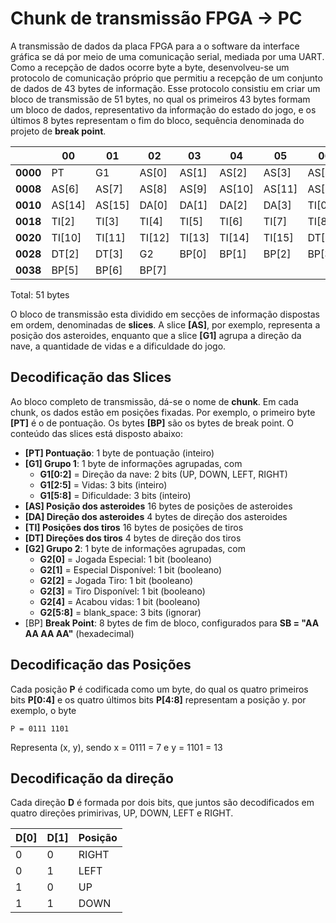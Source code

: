 # Chunk de transmissão FPGA -> PC 
A transmissão de dados da placa FPGA para a o software da interface gráfica se dá por meio de uma comunicação serial, mediada por uma UART. Como a recepção de dados ocorre byte a byte, desenvolveu-se um protocolo de comunicação próprio que permitiu a recepção de um conjunto de dados de 43 bytes de informação. Esse protocolo consistiu em criar um bloco de transmissão de 51 bytes, no qual os primeiros 43 bytes formam um bloco de dados, representativo da informação do estado do jogo, e os últimos 8 bytes representam o fim do bloco, sequência denominada do projeto de **break point**.

|          | **00** | **01** | **02** | **03** | **04** | **05** | **06** | **07** | 
|----------|--------|--------|--------|--------|--------|--------|--------|--------|
| **0000** | PT     | G1     | AS[0]  | AS[1]  | AS[2]  | AS[3]  | AS[4]  | AS[5]  |
| **0008** | AS[6]  | AS[7]  | AS[8]  | AS[9]  | AS[10] | AS[11] | AS[12] | AS[13] |
| **0010** | AS[14] | AS[15] | DA[0]  | DA[1]  | DA[2]  | DA[3]  | TI[0]  | TI[1]  | 
| **0018** | TI[2]  | TI[3]  | TI[4]  | TI[5]  | TI[6]  | TI[7]  | TI[8]  | TI[9]  |
| **0020** | TI[10] | TI[11] | TI[12] | TI[13] | TI[14] | TI[15] | DT[0]  | DT[1]  |
| **0028** | DT[2]  | DT[3]  | G2     | BP[0]  | BP[1]  | BP[2]  | BP[3]  | BP[4]  |
| **0038** | BP[5]  | BP[6]  | BP[7]  |        |        |        |        |        |

Total: 51 bytes

O bloco de transmissão esta dividido em secções de informação dispostas em ordem, denominadas de **slices**. A slice **[AS]**, por exemplo, representa a posição dos asteroides, enquanto que a slice **[G1]** agrupa a direção da nave, a quantidade de vidas e a dificuldade do jogo.

## Decodificação das Slices
Ao bloco completo de transmissão, dá-se o nome de **chunk**. Em cada chunk, os dados estão em posições fixadas. Por exemplo, o primeiro byte **[PT]** é o de pontuação. Os bytes **[BP]** são os bytes de break point. O conteúdo das slices está disposto abaixo:

- **[PT] Pontuação**: 1 byte de pontuação (inteiro)
- **[G1] Grupo 1**: 1 byte de informações agrupadas, com
    - **G1[0:2]** = Direção da nave: 2 bits (UP, DOWN, LEFT, RIGHT)
    - **G1[2:5]** = Vidas: 3 bits (inteiro)
    - **G1[5:8]** = Dificuldade: 3 bits (inteiro)
- **[AS] Posição dos asteroides** 16 bytes de posições de asteroides
- **[DA] Direção dos asteroides** 4 bytes de direção dos asteroides
- **[TI] Posições dos tiros** 16 bytes de posições de tiros
- **[DT] Direções dos tiros** 4 bytes de direção dos tiros
- **[G2] Grupo 2**: 1 byte de informações agrupadas, com
    - **G2[0]** = Jogada Especial: 1 bit (booleano)
    - **G2[1]** = Especial Disponível: 1 bit (booleano)
    - **G2[2]** = Jogada Tiro: 1 bit (booleano)
    - **G2[3]** = Tiro Disponível: 1 bit (booleano)
    - **G2[4]** = Acabou vidas: 1 bit (booleano)
    - **G2[5:8]** = blank_space: 3 bits (ignorar)
- [BP] **Break Point**: 8 bytes de fim de bloco, configurados para **SB = "AA AA AA AA"** (hexadecimal)


## Decodificação das Posições
Cada posição **P** é codificada como um byte, do qual os quatro primeiros bits **P[0:4]** e os quatro últimos bits **P[4:8]** representam a posição y. por exemplo, o byte

```
P = 0111 1101
```

Representa (x, y), sendo x = 0111 = 7 e y = 1101 = 13

## Decodificação da direção
Cada direção **D** é formada por dois bits, que juntos são decodificados em quatro direções primirivas, UP, DOWN, LEFT e RIGHT.

| D[0] | D[1] | Posição |
|------|------|---------|
|  0   |  0   |   RIGHT |
|  0   |  1   |   LEFT  |
|  1   |  0   |   UP    |
|  1   |  1   |   DOWN  |